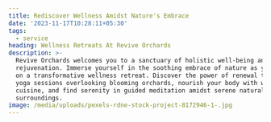 ```yaml
---
title: Rediscover Wellness Amidst Nature's Embrace
date: '2023-11-17T10:28:11+05:30'
tags:
  - service
heading: Wellness Retreats At Revive Orchards
description: >-
  Revive Orchards welcomes you to a sanctuary of holistic well-being and
  rejuvenation. Immerse yourself in the soothing embrace of nature as you embark
  on a transformative wellness retreat. Discover the power of renewal through
  yoga sessions overlooking blooming orchards, nourish your body with wholesome
  cuisine, and find serenity in guided meditation amidst serene natural
  surroundings. 
image: /media/uploads/pexels-rdne-stock-project-8172946-1-.jpg
---
```


